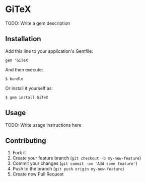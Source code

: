 # GiTeX

TODO: Write a gem description

## Installation

Add this line to your application's Gemfile:

    gem 'GiTeX'

And then execute:

    $ bundle

Or install it yourself as:

    $ gem install GiTeX

## Usage

TODO: Write usage instructions here

## Contributing

1. Fork it
2. Create your feature branch (`git checkout -b my-new-feature`)
3. Commit your changes (`git commit -am 'Add some feature'`)
4. Push to the branch (`git push origin my-new-feature`)
5. Create new Pull Request
